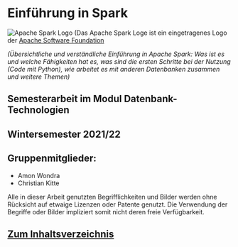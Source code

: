 # Einführung in Spark

![Apache Spark Logo](https://www.apache.org/logos/res/spark/spark.png "Logo von Apache Spark")
(Das Apache Spark Loge ist ein eingetragenes Logo
der [Apache Software Foundation](https://www.apache.org/ "Hier geht es zur Webseite der Apache Spark Foundation")

*(Übersichtliche und verständliche Einführung in Apache Spark: Was ist es und welche Fähigkeiten hat es, was sind die
ersten Schritte bei der Nutzung (Code mit Python), wie arbeitet es mit anderen Datenbanken zusammen und weitere Themen)*

## Semesterarbeit im Modul Datenbank-Technologien

## Wintersemester 2021/22

## Gruppenmitglieder:

* Amon Wondra
* Christian Kitte

Alle in dieser Arbeit genutzten Begrifflichkeiten und Bilder werden ohne Rücksicht auf etwaige Lizenzen oder 
Patente genutzt. Die Verwendung der Begriffe oder Bilder impliziert somit nicht deren freie Verfügbarkeit.

## [Zum Inhaltsverzeichnis](00_Inhaltsverzeichnis.md "Hier geht es zum Inhaltsverzeichnis")
